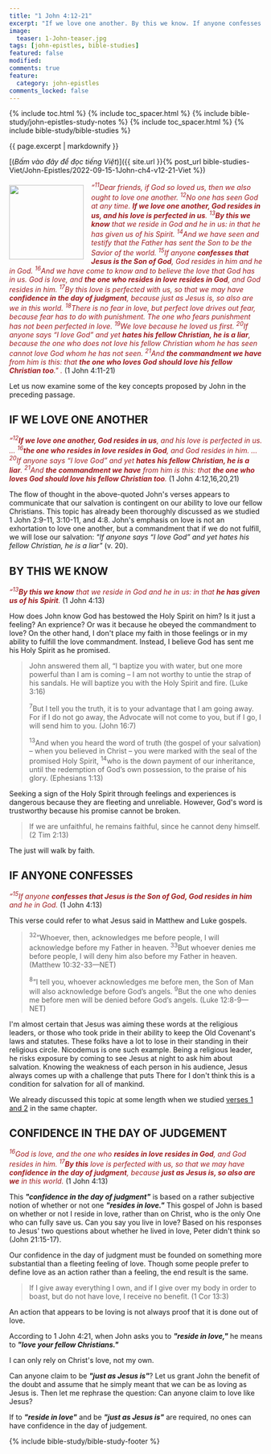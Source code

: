```yaml
---
title: "1 John 4:12-21"
excerpt: "If we love one another. By this we know. If anyone confesses. Confidence in the day of judgement."
image:
  teaser: 1-John-teaser.jpg
tags: [john-epistles, bible-studies]
featured: false
modified:
comments: true
feature:
  category: john-epistles
comments_locked: false
---
```


{% include toc.html %}
{% include toc_spacer.html %}
{% include bible-study/john-epistles-study-notes %}
{% include toc_spacer.html %}
{% include bible-study/bible-studies %}

{{ page.excerpt | markdownify }}

[(<em>Bấm vào đây để đọc tiếng Việt</em>)]({{ site.url }}{% post_url bible-studies-Viet/John-Epistles/2022-09-15-1John-ch4-v12-21-Viet %})

<div>
<p>
<img alt src="http://vacsf.org/assets/images/1-John-teaser.jpg" style="border: 0px none; margin: 7px 15px 0px 0px; max-width: 100%; height: 148px; padding: 0px; float: left;">
    <i><span style="color: rgb(159, 29, 33);">“<sup>11</sup>Dear friends, if God so loved us, then we also ought to love one another. <sup>12</sup>No one has seen God at any time. <strong>If we love one another, God resides in us, and his love is perfected in us</strong>. <sup>13</sup><strong>By this we know</strong> that we reside in God and he in us: in that he has given us of his Spirit. <sup>14</sup>And we have seen and testify that the Father has sent the Son to be the Savior of the world. <sup>15</sup>If anyone <strong>confesses that Jesus is the Son of God</strong>, God resides in him and he in God. <sup>16</sup>And we have come to know and to believe the love that God has in us. God is love, and <strong>the one who resides in love resides in God</strong>, and God resides in him. <sup>17</sup>By this love is perfected with us, so that we may have <strong>confidence in the day of judgment</strong>, because just as Jesus is, so also are we in this world. <sup>18</sup>There is no fear in love, but perfect love drives out fear, because fear has to do with punishment. The one who fears punishment has not been perfected in love. <sup>19</sup>We love because he loved us first. <sup>20</sup>If anyone says “I love God” and yet <strong>hates his fellow Christian, he is a liar</strong>, because the one who does not love his fellow Christian whom he has seen cannot love God whom he has not seen. <sup>21</sup>And <strong>the commandment we have</strong> from him is this: that <strong>the one who loves God should love his fellow Christian too</strong>."
.</span></i> (1 John 4:11-21)
</p>
</div>
Let us now examine some of the key concepts proposed by John in the preceding passage.

## IF WE LOVE ONE ANOTHER

<span style="color: rgb(159, 29, 33);">
<i>“<sup>12</sup><strong>If we love one another, God resides in us</strong>, and his love is perfected in us. ... <sup>16</sup><strong>the one who resides in love resides in God</strong>, and God resides in him. ... <sup>20</sup>If anyone says “I love God” and yet <strong>hates his fellow Christian, he is a liar</strong>. <sup>21</sup>And <strong>the commandment we have</strong> from him is this: that <strong>the one who loves God should love his fellow Christian too</strong>.</i></span> (1 John 4:12,16,20,21) 

The flow of thought in the above-quoted John's verses appears to communicate that our salvation is contingent on our ability to love our fellow Christians. This topic has already been thoroughly discussed as we studied 1 John 2:9-11, 3:10-11, and 4:8. John's emphasis on love is not an exhortation to love one another, but a commandment that if we do not fulfill, we will lose our salvation: *"If anyone says “I love God” and yet hates his fellow Christian, he is a liar"* (v. 20).

## BY THIS WE KNOW

<span style="color: rgb(159, 29, 33);">
<i>“<sup>13</sup><strong>By this we know</strong> that we reside in God and he in us: in that <strong>he has given us of his Spirit</strong>.</i> </span> (1 John 4:13) 

How does John know God has bestowed the Holy Spirit on him? Is it just a feeling? An exprience? Or was it because he obeyed the commandment to love? On the other hand, I don't place my faith in those feelings or in my ability to fulfill the love commandment. Instead, I believe God has sent me his Holy Spirit as he promised.

> John answered them all, “I baptize you with water, but one more powerful than I am is coming – I am not worthy to untie the strap of his sandals. He will baptize you with the Holy Spirit and fire. (Luke 3:16)
>
> <sup>7</sup>But I tell you the truth, it is to your advantage that I am going away. For if I do not go away, the Advocate will not come to you, but if I go, I will send him to you. (John 16:7)
>
> <sup>13</sup>And when you heard the word of truth (the gospel of your salvation) – when you believed in Christ – you were marked with the seal of the promised Holy Spirit, <sup>14</sup>who is the down payment of our inheritance, until the redemption of God’s own possession, to the praise of his glory. (Ephesians 1:13)

Seeking a sign of the Holy Spirit through feelings and experiences is dangerous because they are fleeting and unreliable. However, God's word is trustworthy because his promise cannot be broken.

> If we are unfaithful, he remains faithful, since he cannot deny himself. (2 Tim 2:13)

The just will walk by faith.

## IF ANYONE CONFESSES

<span style="color: rgb(159, 29, 33);">
<i>“<sup>15</sup>If anyone <strong>confesses that Jesus is the Son of God, God resides in him</strong> and he in God.</i> </span> (1 John 4:13) 

This verse could refer to what Jesus said in Matthew and Luke gospels.

> <sup>32</sup>“Whoever, then, acknowledges me before people, I will acknowledge before my Father in heaven. <sup>33</sup>But whoever denies me before people, I will deny him also before my Father in heaven. (Matthew 10:32-33&mdash;NET)
>
> <sup>8</sup>“I tell you, whoever acknowledges me before men, the Son of Man will also acknowledge before God’s angels. <sup>9</sup>But the one who denies me before men will be denied before God’s angels. (Luke 12:8-9&mdash;NET)

I'm almost certain that Jesus was aiming these words at the religious leaders, or those who took pride in their ability to keep the Old Covenant's laws and statutes. These folks have a lot to lose in their standing in their religious circle. Nicodemus is one such example. Being a religious leader, he risks exposure by coming to see Jesus at night to ask him about salvation. Knowing the weakness of each person in his audience, Jesus always comes up with a challenge that puts There for I don't think this is a condition for salvation for all of mankind.

We already discussed this topic at some length when we studied [verses 1 and 2](https://vacsf.org/john-epistles/1John-ch4-v1-11/) in the same chapter.

## CONFIDENCE IN THE DAY OF JUDGEMENT

<span style="color: rgb(159, 29, 33);">
<i><sup>16</sup>God is love, and the one who <strong>resides in love resides in God</strong>, and God resides in him. <sup>17</sup><strong>By this</strong> love is perfected with us, so that we may have <strong>confidence in the day of judgment</strong>, because <strong>just as Jesus is, so also are we</strong> in this world.</i> </span> (1 John 4:13) 

This ***"confidence in the day of judgment"*** is based on a rather subjective notion of whether or not one ***"resides in love."***  This gospel of John is based on whether or not I reside in love, rather than on Christ, who is the only One who can fully save us. Can you say you live in love? Based on his responses to Jesus' two questions about whether he lived in love, Peter didn't think so (John 21:15-17).

Our confidence in the day of judgment must be founded on something more substantial than a fleeting feeling of love. Though some people prefer to define love as an action rather than a feeling, the end result is the same.

> If I give away everything I own, and if I give over my body in order to boast, but do not have love, I receive no benefit. (1 Cor 13:3)

An action that appears to be loving is not always proof that it is done out of love.

According to 1 John 4:21, when John asks you to ***"reside in love,"*** he means to ***"love your fellow Christians."***

I can only rely on Christ's love, not my own.

Can anyone claim to be ***"just as Jesus is"***? Let us grant John the benefit of the doubt and assume that he simply meant that we can be as loving as Jesus is. Then let me rephrase the question: Can anyone claim to love like Jesus?

If to ***"reside in love"*** and be ***"just as Jesus is"*** are required, no ones can have confidence in the day of judgement.

{% include bible-study/bible-study-footer %}

